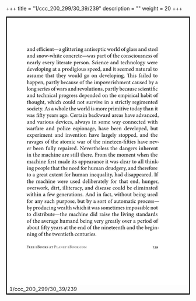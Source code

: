 +++
title = "1/ccc_200_299/30_39/239"
description = ""
weight = 20
+++

<table style="border:2px solid black;max-width:800px;max-height:800px;" 
><tr><td><img class="center-fit-jpg"
src="/jpg_/out_jpg_1984__239.jpg"  >1/ccc_200_299/30_39/239</img></td></tr></table>